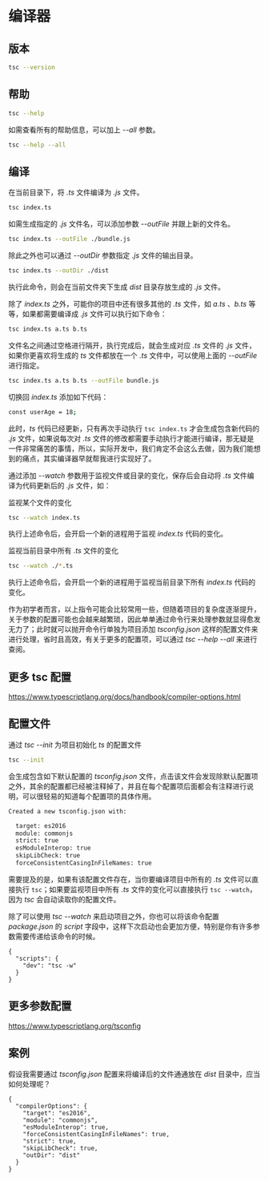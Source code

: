 # 编译器

## 版本

```bash
tsc --version
```

<!-- ![alt text](../../assets/typescript/ts-version.png) -->

## 帮助

```bash
tsc --help
```

<!-- ![alt text](../../assets/typescript/ts-help.png) -->

如需查看所有的帮助信息，可以加上 _--all_ 参数。

```bash
tsc --help --all
```

## 编译

在当前目录下，将 _.ts_ 文件编译为 _.js_ 文件。

```bash
tsc index.ts
```

如需生成指定的 _.js_ 文件名，可以添加参数 _--outFile_ 并跟上新的文件名。

```bash
tsc index.ts --outFile ./bundle.js
```

除此之外也可以通过 _--outDir_ 参数指定 _.js_ 文件的输出目录。

```bash
tsc index.ts --outDir ./dist
```

执行此命令，则会在当前文件夹下生成 _dist_ 目录存放生成的 _.js_ 文件。

除了 _index.ts_ 之外，可能你的项目中还有很多其他的 _.ts_ 文件，如 _a.ts_ 、_b.ts_ 等等，如果都需要编译成 _.js_ 文件可以执行如下命令：

```bash
tsc index.ts a.ts b.ts
```

文件名之间通过空格进行隔开，执行完成后，就会生成对应 _.ts_ 文件的 _.js_ 文件，如果你更喜欢将生成的 _ts_ 文件都放在一个 _.ts_ 文件中，可以使用上面的 _--outFile_ 进行指定。

```bash
tsc index.ts a.ts b.ts --outFile bundle.js
```

切换回 _index.ts_ 添加如下代码：

```bash
const userAge = 18;
```

此时，_ts_ 代码已经更新，只有再次手动执行 `tsc index.ts` 才会生成包含新代码的 _.js_ 文件，如果说每次对 _.ts_ 文件的修改都需要手动执行才能进行编译，那无疑是一件非常痛苦的事情，所以，实际开发中，我们肯定不会这么去做，因为我们能想到的痛点，其实编译器早就帮我进行实现好了。

通过添加 _--watch_ 参数用于监视文件或目录的变化，保存后会自动将 _.ts_ 文件编译为代码更新后的 _.js_ 文件，如：

监视某个文件的变化

```bash
tsc --watch index.ts
```

执行上述命令后，会开启一个新的进程用于监视 _index.ts_ 代码的变化。

<!-- ![alt text](../../assets/typescript/ts-w-file.png) -->

监视当前目录中所有 _.ts_ 文件的变化

```bash
tsc --watch ./*.ts
```

执行上述命令后，会开启一个新的进程用于监视当前目录下所有 _index.ts_ 代码的变化。

作为初学者而言，以上指令可能会比较常用一些，但随着项目的复杂度逐渐提升，关于参数的配置可能也会越来越繁琐，因此单单通过命令行来处理参数就显得愈发无力了；此时就可以抛开命令行单独为项目添加 _tsconfig.json_ 这样的配置文件来进行处理，省时且高效，有关于更多的配置项，可以通过 _tsc --help --all_ 来进行查阅。

## 更多 tsc 配置

https://www.typescriptlang.org/docs/handbook/compiler-options.html

## 配置文件

通过 _tsc --init_ 为项目初始化 _ts_ 的配置文件

```bash
tsc --init
```

会生成包含如下默认配置的 _tsconfig.json_ 文件，点击该文件会发现除默认配置项之外，其余的配置都已经被注释掉了，并且在每个配置项后面都会有注释进行说明，可以很轻易的知道每个配置项的具体作用。

<!-- ![alt text](../../assets/typescript/ts-config.png) -->

```bash
Created a new tsconfig.json with:

  target: es2016
  module: commonjs
  strict: true
  esModuleInterop: true
  skipLibCheck: true
  forceConsistentCasingInFileNames: true
```

需要提及的是，如果有该配置文件存在，当你要编译项目中所有的 _.ts_ 文件可以直接执行 `tsc`；如果要监视项目中所有 _.ts_ 文件的变化可以直接执行 `tsc --watch`，因为 _tsc_ 会自动读取你的配置文件。

除了可以使用 _tsc --watch_ 来启动项目之外，你也可以将该命令配置 _package.json_ 的 _script_ 字段中，这样下次启动也会更加方便，特别是你有许多参数需要传递给该命令的时候。

```json{3}
{
  "scripts": {
    "dev": "tsc -w"
  }
}
```

## 更多参数配置

https://www.typescriptlang.org/tsconfig

## 案例

假设我需要通过 _tsconfig.json_ 配置来将编译后的文件通通放在 _dist_ 目录中，应当如何处理呢？

```json{9}
{
  "compilerOptions": {
    "target": "es2016",
    "module": "commonjs",
    "esModuleInterop": true,
    "forceConsistentCasingInFileNames": true,
    "strict": true,
    "skipLibCheck": true,
    "outDir": "dist"
  }
}
```
